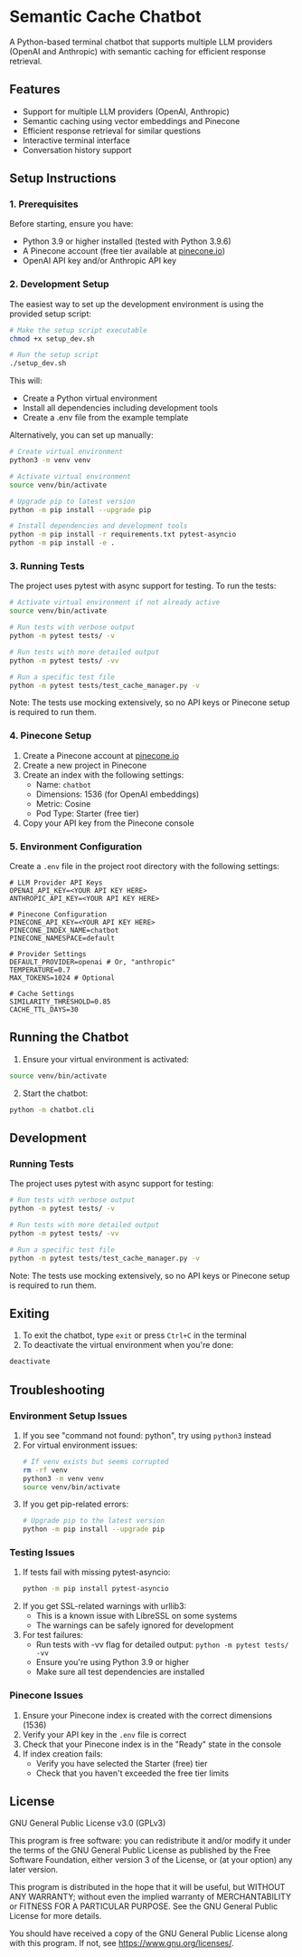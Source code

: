 # Semantic Cache Chatbot

A Python-based terminal chatbot that supports multiple LLM providers (OpenAI and Anthropic) with semantic caching for efficient response retrieval.

## Features

- Support for multiple LLM providers (OpenAI, Anthropic)
- Semantic caching using vector embeddings and Pinecone
- Efficient response retrieval for similar questions
- Interactive terminal interface
- Conversation history support

## Setup Instructions

### 1. Prerequisites

Before starting, ensure you have:

- Python 3.9 or higher installed (tested with Python 3.9.6)
- A Pinecone account (free tier available at [pinecone.io](https://www.pinecone.io))
- OpenAI API key and/or Anthropic API key

### 2. Development Setup

The easiest way to set up the development environment is using the provided setup script:

```bash
# Make the setup script executable
chmod +x setup_dev.sh

# Run the setup script
./setup_dev.sh
```

This will:

- Create a Python virtual environment
- Install all dependencies including development tools
- Create a .env file from the example template

Alternatively, you can set up manually:

```bash
# Create virtual environment
python3 -m venv venv

# Activate virtual environment
source venv/bin/activate

# Upgrade pip to latest version
python -m pip install --upgrade pip

# Install dependencies and development tools
python -m pip install -r requirements.txt pytest-asyncio
python -m pip install -e .
```

### 3. Running Tests

The project uses pytest with async support for testing. To run the tests:

```bash
# Activate virtual environment if not already active
source venv/bin/activate

# Run tests with verbose output
python -m pytest tests/ -v

# Run tests with more detailed output
python -m pytest tests/ -vv

# Run a specific test file
python -m pytest tests/test_cache_manager.py -v
```

Note: The tests use mocking extensively, so no API keys or Pinecone setup is required to run them.

### 4. Pinecone Setup

1. Create a Pinecone account at [pinecone.io](https://www.pinecone.io)
2. Create a new project in Pinecone
3. Create an index with the following settings:
   - Name: `chatbot`
   - Dimensions: 1536 (for OpenAI embeddings)
   - Metric: Cosine
   - Pod Type: Starter (free tier)
4. Copy your API key from the Pinecone console

### 5. Environment Configuration

Create a `.env` file in the project root directory with the following settings:

```env
# LLM Provider API Keys
OPENAI_API_KEY=<YOUR API KEY HERE>
ANTHROPIC_API_KEY=<YOUR API KEY HERE>

# Pinecone Configuration
PINECONE_API_KEY=<YOUR API KEY HERE>
PINECONE_INDEX_NAME=chatbot
PINECONE_NAMESPACE=default

# Provider Settings
DEFAULT_PROVIDER=openai # Or, "anthropic"
TEMPERATURE=0.7
MAX_TOKENS=1024 # Optional

# Cache Settings
SIMILARITY_THRESHOLD=0.85
CACHE_TTL_DAYS=30
```

## Running the Chatbot

1. Ensure your virtual environment is activated:

```bash
source venv/bin/activate
```

2. Start the chatbot:

```bash
python -m chatbot.cli
```

## Development

### Running Tests

The project uses pytest with async support for testing:

```bash
# Run tests with verbose output
python -m pytest tests/ -v

# Run tests with more detailed output
python -m pytest tests/ -vv

# Run a specific test file
python -m pytest tests/test_cache_manager.py -v
```

Note: The tests use mocking extensively, so no API keys or Pinecone setup is required to run them.

## Exiting

1. To exit the chatbot, type `exit` or press `Ctrl+C` in the terminal
2. To deactivate the virtual environment when you're done:

```bash
deactivate
```

## Troubleshooting

### Environment Setup Issues

1. If you see "command not found: python", try using `python3` instead
2. For virtual environment issues:
   ```bash
   # If venv exists but seems corrupted
   rm -rf venv
   python3 -m venv venv
   source venv/bin/activate
   ```
3. If you get pip-related errors:
   ```bash
   # Upgrade pip to the latest version
   python -m pip install --upgrade pip
   ```

### Testing Issues

1. If tests fail with missing pytest-asyncio:
   ```bash
   python -m pip install pytest-asyncio
   ```
2. If you get SSL-related warnings with urllib3:
   - This is a known issue with LibreSSL on some systems
   - The warnings can be safely ignored for development
3. For test failures:
   - Run tests with -vv flag for detailed output: `python -m pytest tests/ -vv`
   - Ensure you're using Python 3.9 or higher
   - Make sure all test dependencies are installed

### Pinecone Issues

1. Ensure your Pinecone index is created with the correct dimensions (1536)
2. Verify your API key in the `.env` file is correct
3. Check that your Pinecone index is in the "Ready" state in the console
4. If index creation fails:
   - Verify you have selected the Starter (free) tier
   - Check that you haven't exceeded the free tier limits

## License

GNU General Public License v3.0 (GPLv3)

This program is free software: you can redistribute it and/or modify it under the terms of the GNU General Public License as published by the Free Software Foundation, either version 3 of the License, or (at your option) any later version.

This program is distributed in the hope that it will be useful, but WITHOUT ANY WARRANTY; without even the implied warranty of MERCHANTABILITY or FITNESS FOR A PARTICULAR PURPOSE. See the GNU General Public License for more details.

You should have received a copy of the GNU General Public License along with this program. If not, see <https://www.gnu.org/licenses/>.
